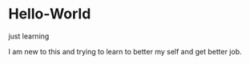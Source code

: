 # Hello-World
just learning 


I am new to this and trying to learn to better my self and get better job.
